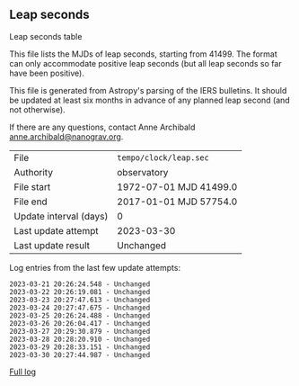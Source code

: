 
## Leap seconds

Leap seconds table

This file lists the MJDs of leap seconds, starting from 41499.
The format can only accommodate positive leap seconds (but all
leap seconds so far have been positive).

This file is generated from Astropy's parsing of the IERS
bulletins. It should be updated at least six months in advance
of any planned leap second (and not otherwise).

If there are any questions, contact Anne Archibald
<anne.archibald@nanograv.org>.

|     |     |
|:--- |:--- |
| File | `tempo/clock/leap.sec` |
| Authority | observatory |
| File start | 1972-07-01 MJD 41499.0 |
| File end | 2017-01-01 MJD 57754.0 |
| Update interval (days) | 0 |
| Last update attempt | 2023-03-30 |
| Last update result | Unchanged |

Log entries from the last few update attempts:
```
2023-03-21 20:26:24.548 - Unchanged
2023-03-22 20:26:19.081 - Unchanged
2023-03-23 20:27:47.613 - Unchanged
2023-03-24 20:27:47.675 - Unchanged
2023-03-25 20:26:24.488 - Unchanged
2023-03-26 20:26:04.417 - Unchanged
2023-03-27 20:29:30.879 - Unchanged
2023-03-28 20:28:20.910 - Unchanged
2023-03-29 20:28:33.151 - Unchanged
2023-03-30 20:27:44.987 - Unchanged
```
[Full log](https://raw.githubusercontent.com/ipta/pulsar-clock-corrections/main/log/tempo/clock/leap.sec.log)
